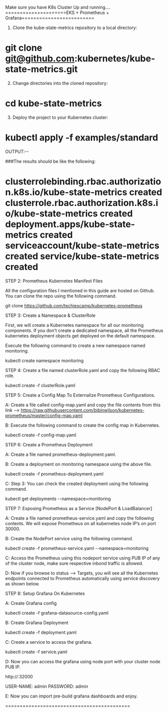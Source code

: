 Make sure you have K8s Cluster Up and running....
=====================EKS + Prometheus + Grafana=========================

1. Clone the kube-state-metrics repository to a local directory:

# git clone git@github.com:kubernetes/kube-state-metrics.git

2. Change directories into the cloned repository:

# cd kube-state-metrics	

3. Deploy the project to your Kubernetes cluster:

# kubectl apply -f examples/standard

OUTPUT:-- 

###The results should be like the following:

clusterrolebinding.rbac.authorization.k8s.io/kube-state-metrics created
clusterrole.rbac.authorization.k8s.io/kube-state-metrics created
deployment.apps/kube-state-metrics created
serviceaccount/kube-state-metrics created
service/kube-state-metrics created
========================================

STEP 2: Prometheus Kubernetes Manifest Files

All the configuration files I mentioned in this guide are hosted on Github. You can clone the repo using the following command.

git clone https://github.com/techiescamp/kubernetes-prometheus


STEP 3: Create a Namespace & ClusterRole

First, we will create a Kubernetes namespace for all our monitoring components. If you don’t create a dedicated namespace, all the Prometheus kubernetes deployment objects get deployed on the default namespace.

Execute the following command to create a new namespace named monitoring.

kubectl create namespace monitoring


STEP 4: Create a file named clusterRole.yaml and copy the following RBAC role.

kubectl create -f clusterRole.yaml


STEP 5: Create a Config Map To Externalize Prometheus Configurations.

A: Create a file called config-map.yaml and copy the file contents from this link –> https://raw.githubusercontent.com/bibinwilson/kubernetes-prometheus/master/config-map.yaml

B:  Execute the following command to create the config map in Kubernetes.

kubectl create -f config-map.yaml


STEP 6: Create a Prometheus Deployment

A: Create a file named prometheus-deployment.yaml.

B: Create a deployment on monitoring namespace using the above file.

kubectl create  -f prometheus-deployment.yaml 

C: Step 3: You can check the created deployment using the following command.

kubectl get deployments --namespace=monitoring

 
STEP 7: Exposing Prometheus as a Service [NodePort & LoadBalancer]

A: Create a file named prometheus-service.yaml and copy the following contents. We will expose Prometheus on all kubernetes node IP’s on port 30000.

B: Create the NodePort service using the following command.

kubectl create -f prometheus-service.yaml --namespace=monitoring

C: Access the Prometheus using this nodeport service using PUB IP of any of the cluster node, make sure respective inbond traffic is allowed.

D: Now if you browse to status --> Targets, you will see all the Kubernetes endpoints connected to Prometheus automatically using service discovery as shown below.



STEP 8: Setup Grafana On Kubernetes

A: Create Grafana config 

kubectl create -f grafana-datasource-config.yaml

B: Create Grafana Deployment

kubectl create -f deployment.yaml

C: Create a service to access the grafana.

kubectl create -f service.yaml

D: Now you can access the grafana using node port with your cluster node PUB IP.

http://<your-node-ip>:32000

USER-NAME: admin
PASSWORD: admin

E: Now you can import pre-build grafana dashboards and enjoy.

===========================================
